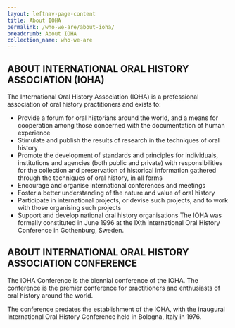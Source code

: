 ```yaml
---
layout: leftnav-page-content
title: About IOHA
permalink: /who-we-are/about-ioha/
breadcrumb: About IOHA
collection_name: who-we-are
---
```


## ABOUT INTERNATIONAL ORAL HISTORY ASSOCIATION (IOHA)

The International Oral History Association (IOHA) is a professional association of oral history practitioners and exists to:
* Provide a forum for oral historians around the world, and a means for cooperation among those concerned with the documentation of human experience
* Stimulate and publish the results of research in the techniques of oral history
* Promote the development of standards and principles for individuals, institutions and agencies (both public and private) with responsibilities for the collection and preservation of historical information gathered through the techniques of oral history, in all forms
* Encourage and organise international conferences and meetings
* Foster a better understanding of the nature and value of oral history
* Participate in international projects, or devise such projects, and to work with those organising such projects
* Support and develop national oral history organisations
The IOHA was formally constituted in June 1996 at the IXth International Oral History Conference in Gothenburg, Sweden.

## ABOUT INTERNATIONAL ORAL HISTORY ASSOCIATION CONFERENCE

The IOHA Conference is the biennial conference of the IOHA. The conference is the premier conference for practitioners and enthusiasts of oral history around the world.

The conference predates the establishment of the IOHA, with the inaugural International Oral History Conference held in Bologna, Italy in 1976.